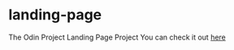 # landing-page

The Odin Project Landing Page Project
You can check it out <a href="https://devmatheussales.github.io/landing-page/">here</a>